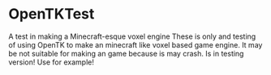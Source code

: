 OpenTKTest
==========

A test in making a Minecraft-esque voxel engine
 These is only and testing of using OpenTK to make an minecraft like voxel based game engine. It may be not suitable for making an game because is may crash. Is in testing version!
 Use for example!
